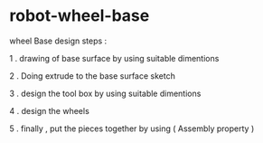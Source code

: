 # robot-wheel-base 
wheel Base design steps : 

1 . drawing of base surface by using suitable dimentions 

2 . Doing extrude to the base surface sketch 

3 . design the tool box by using suitable dimentions

4 . design the wheels

5 . finally , put the pieces together by using ( Assembly property ) 
